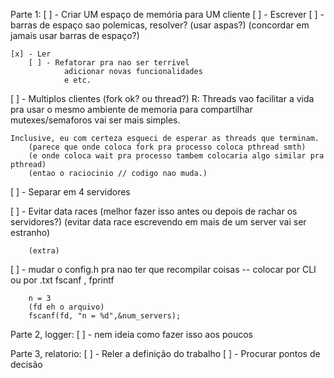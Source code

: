 Parte 1:
[ ] - Criar UM espaço de memória para UM cliente
    [ ] - Escrever
        [ ] - barras de espaço sao polemicas, resolver?
                (usar aspas?)
                (concordar em jamais usar barras de espaço?)

    [x] - Ler
        [ ] - Refatorar pra nao ser terrivel
                adicionar novas funcionalidades
                e etc.

[ ] - Multiplos clientes
    (fork ok? ou thread?)
    R: Threads vao facilitar a vida pra usar o mesmo ambiente de memoria
        para compartilhar mutexes/semaforos vai ser mais simples.

    Inclusive, eu com certeza esqueci de esperar as threads que terminam.
        (parece que onde coloca fork pra processo coloca pthread smth)
        (e onde coloca wait pra processo tambem colocaria algo similar pra pthread)
        (entao o raciocinio // codigo nao muda.)

[ ] - Separar em 4 servidores

[ ] - Evitar data races
    (melhor fazer isso antes ou depois de rachar os servidores?)
    (evitar data race escrevendo em mais de um server vai ser estranho)

        (extra)
[ ] - mudar o config.h pra nao ter que recompilar coisas
        -- colocar por CLI ou por .txt
        fscanf , fprintf

        n = 3
        (fd eh o arquivo)
        fscanf(fd, "n = %d",&num_servers);


Parte 2, logger:
[ ] - nem ideia como fazer isso aos poucos


Parte 3, relatorio:
[ ] - Reler a definição do trabalho
[ ] - Procurar pontos de decisão

